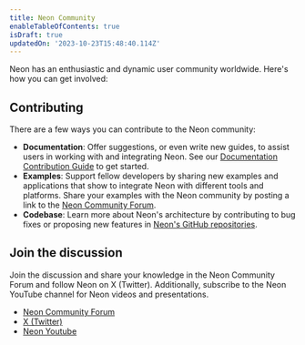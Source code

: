 ```yaml
---
title: Neon Community
enableTableOfContents: true
isDraft: true
updatedOn: '2023-10-23T15:48:40.114Z'
---
```


Neon has an enthusiastic and dynamic user community worldwide. Here's how you can get involved:

## Contributing

There are a few ways you can contribute to the Neon community:

- **Documentation**: Offer suggestions, or even write new guides, to assist users in working with and integrating Neon. See our [Documentation Contribution Guide](/docs/contribution/) to get started.
- **Examples**: Support fellow developers by sharing new examples and applications that show to integrate Neon with different tools and platforms. Share your examples with the Neon community by posting a link to the [Neon Community Forum](https://community.neon.tech/).
- **Codebase**: Learn more about Neon's architecture by contributing to bug fixes or proposing new features in [Neon's GitHub repositories](https://github.com/neondatabase).

## Join the discussion

Join the discussion and share your knowledge in the Neon Community Forum and follow Neon on X (Twitter). Additionally, subscribe to the Neon YouTube channel for Neon videos and presentations.

- [Neon Community Forum](https://community.neon.tech/)
- [X (Twitter)](https://twitter.com/neondatabase)
- [Neon Youtube](https://www.youtube.com/@neondatabase)
